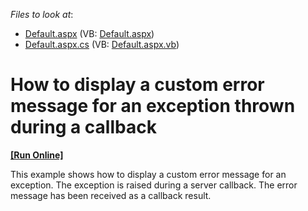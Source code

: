 <!-- default file list -->
*Files to look at*:

* [Default.aspx](./CS/WebSite/Default.aspx) (VB: [Default.aspx](./VB/WebSite/Default.aspx))
* [Default.aspx.cs](./CS/WebSite/Default.aspx.cs) (VB: [Default.aspx.vb](./VB/WebSite/Default.aspx.vb))
<!-- default file list end -->
# How to display a custom error message for an exception thrown during a callback
<!-- run online -->
**[[Run Online]](https://codecentral.devexpress.com/e2983/)**
<!-- run online end -->


<p>This example shows how to display a custom error message for an exception. The exception is raised during a server callback. The error message has been received as a callback result.<br />
</p>

<br/>


